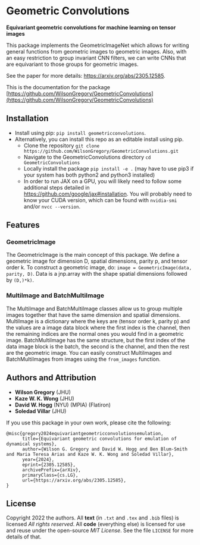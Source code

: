 # Geometric Convolutions

**Equivariant geometric convolutions for machine learning on tensor images**

This package implements the GeometricImageNet which allows for writing general functions from geometric images to geometric images. Also, with an easy restriction to group invariant CNN filters, we can write CNNs that are equivariant to those groups for geometric images.

See the paper for more details: https://arxiv.org/abs/2305.12585.

This is the documentation for the package [https://github.com/WilsonGregory/GeometricConvolutions](https://github.com/WilsonGregory/GeometricConvolutions)

## Installation

- Install using pip: `pip install geometricconvolutions`.
- Alternatively, you can install this repo as an editable install using pip.
  - Clone the repository `git clone https://github.com/WilsonGregory/GeometricConvolutions.git`
  - Navigate to the GeometricConvolutions directory `cd GeometricConvolutions`
  - Locally install the package `pip install -e .` (may have to use pip3 if your system has both python2 and python3 installed)
  - In order to run JAX on a GPU, you will likely need to follow some additional steps detailed in https://github.com/google/jax#installation. You will probably need to know your CUDA version, which can be found with `nvidia-smi` and/or `nvcc --version`.

## Features

### GeometricImage

The GeometricImage is the main concept of this package. We define a geometric image for dimension D, spatial dimensions, parity p, and tensor order k. To construct a geometric image, do: `image = GeometricImage(data, parity, D)`. Data is a jnp.array with the shape spatial dimensions followed by `(D,)*k)`.

### MultiImage and BatchMultiImage

The MultiImage and BatchMultiImage classes allow us to group multiple images together that have the same dimension and spatial dimensions. MultiImage is a dictionary where the keys are (tensor order k, parity p) and the values are a image data block where the first index is the channel, then the remaining indices are the normal ones you would find in a geometric image. BatchMultiImage has the same structure, but the first index of the data image block is the batch, the second is the channel, and then the rest are the geometric image. You can easily construct MultiImages and BatchMultiImages from images using the `from_images` function.

## Authors and Attribution
- **Wilson Gregory** (JHU)
- **Kaze W. K. Wong** (JHU)
- **David W. Hogg** (NYU) (MPIA) (Flatiron)
- **Soledad Villar** (JHU)

If you use this package in your own work, please cite the following:

```
@misc{gregory2024equivariantgeometricconvolutionsemulation,
      title={Equivariant geometric convolutions for emulation of dynamical systems}, 
      author={Wilson G. Gregory and David W. Hogg and Ben Blum-Smith and Maria Teresa Arias and Kaze W. K. Wong and Soledad Villar},
      year={2024},
      eprint={2305.12585},
      archivePrefix={arXiv},
      primaryClass={cs.LG},
      url={https://arxiv.org/abs/2305.12585}, 
}
```

## License
Copyright 2022 the authors. All **text** (in `.txt` and `.tex` and `.bib` files) is licensed *All rights reserved*. All **code** (everything else) is licensed for use and reuse under the open-source *MIT License*. See the file `LICENSE` for more details of that.
